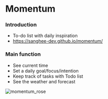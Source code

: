 # Momentum

### Introduction

- To-do list with daily inspiration
- https://sanghee-dev.github.io/momentum/

### Main function

- See current time
- Set a daily goal/focus/intention
- Keep track of tasks with Todo list
- See the weather and forecast

![momentum_rose](https://user-images.githubusercontent.com/61302874/99036359-de665c00-25c4-11eb-98d4-b0c91473b679.jpg)
